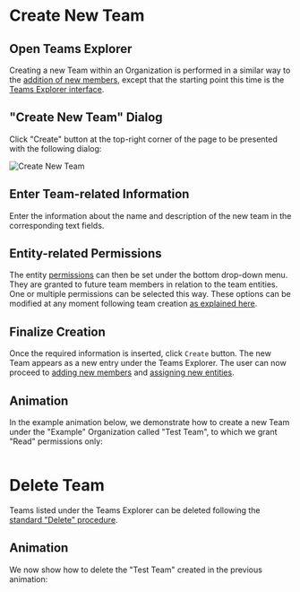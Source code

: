 # Create New Team 

## Open Teams Explorer

Creating a new Team within an Organization is performed in a similar way to the [addition of new members](add-remove-member.md), except that the starting point this time is the [Teams Explorer interface](../../ui/teams-explorer.md). 

## "Create New Team" Dialog

Click "Create" button <i class="zmdi zmdi-plus-circle zmdi-hc-border"></i> at the top-right corner of the page to be presented with the following dialog:

![Create New Team](/images/create-new-team.png "Create New Team")

## Enter Team-related Information

Enter the information about the name and description of the new team in the corresponding text fields. 

## Entity-related Permissions

The entity [permissions](/entities-general/permissions.md) can then be set under the bottom drop-down menu. They are granted to future team members in relation to the team entities. One or multiple permissions can be selected this way. These options can be modified at any moment following team creation [as explained here](../team/edit-permissions.md).

## Finalize Creation

Once the required information is inserted, click `Create` button. The new Team appears as a new entry under the Teams Explorer. The user can now proceed to [adding new members](../team/add-remove-member.md) and [assigning new entities](../team/add-remove-entity.md).

## Animation

In the example animation below, we demonstrate how to create a new Team under the "Example" Organization called "Test Team", to which we grant "Read" permissions only:

<img data-gifffer="/images/organization-add-team.gif">


# Delete Team 

Teams listed under the Teams Explorer can be deleted following the [standard "Delete" procedure](/entities-general/actions/delete.md).

## Animation

We now show how to delete the "Test Team" created in the previous animation:

<img data-gifffer="/images/organization-remove-team.gif">
